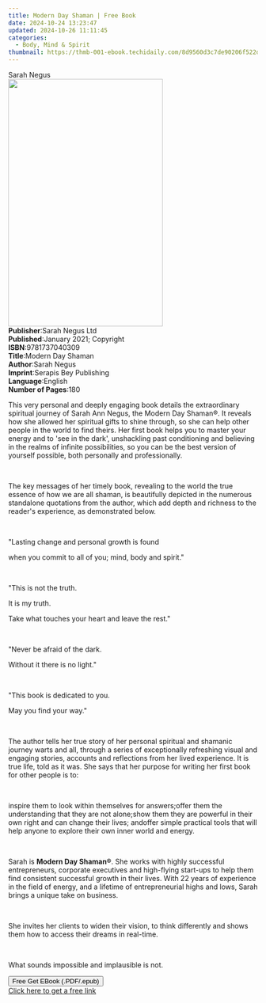 ```yaml
---
title: Modern Day Shaman | Free Book
date: 2024-10-24 13:23:47
updated: 2024-10-26 11:11:45
categories:
  - Body, Mind & Spirit
thumbnail: https://thmb-001-ebook.techidaily.com/8d9560d3c7de90206f522d4ae3a7b8c488373b4031fc490e91e7e048d23fcbde.jpg
---
```

<main id="book-container">
  <div class="flex flex-col">
    <div class="book-brief flex-1 py-6 px-4 sm:p-6 md:py-10 md:px-8">
      <!-- brief-->
      <div class="book-brief-main">Sarah Negus</div>
    </div>
    <div
      class="book-meta-info flex-1 grid gap-4 col-start-1 col-end-3 row-start-1 sm:mb-6 sm:grid-cols-4 lg:gap-6 lg:col-start-2 lg:row-end-6 lg:row-span-6 lg:mb-0"
    >
      <div
        class="book-meta-info-left place-content-center mt-4 p-4 text-sm leading-6 col-start-2 col-span-2 dark:text-slate-400"
      >
        <img
          class="w-full h-500 object-cover rounded-lg sm:h-255 sm:col-span-2 lg:col-span-full"
          src="https://img-001-ebook.techidaily.com/33cf07b23fecfa8429bc1078b4dd0c4579bec5cbc118b12e65a71bcd1a854acb.jpg"
          alt=""
          width="312"
          height="500"
        />
      </div>
      <div
        class="book-meta-info-right mt-2 col-start-1 row-start-2 col-span-3 self-center"
      >
        <!-- meta data  -->
        <div class="flex flex-col px-4 md:px-8">
          <div class="flex-1">
            <strong>Publisher</strong>:<span class="px-2">Sarah Negus Ltd</span>
          </div>
          <div class="flex-1">
            <strong>Published</strong>:<span class="px-2"
              >January 2021; Copyright</span
            >
          </div>
          <div class="flex-1">
            <strong>ISBN</strong>:<span class="px-2">9781737040309</span>
          </div>
          <div class="flex-1">
            <strong>Title</strong>:<span class="px-2">Modern Day Shaman</span>
          </div>
          <div class="flex-1">
            <strong>Author</strong>:<span class="px-2">Sarah Negus</span>
          </div>
          <div class="flex-1">
            <strong>Imprint</strong>:<span class="px-2"
              >Serapis Bey Publishing</span
            >
          </div>
          <div class="flex-1">
            <strong>Language</strong>:<span class="px-2">English</span>
          </div>
          <div class="flex-1">
            <strong>Number of Pages</strong>:<span class="px-2">180</span>
          </div>
        </div>
      </div>
    </div>
    <div class="book-description flex-1 py-6 px-4 sm:p-6 md:py-10 md:px-8">
      <div class="book-description-main">
        <div accordion-content="" id="description">
          <p>
            This very personal and deeply engaging book details the
            extraordinary spiritual journey of Sarah Ann Negus, the Modern Day
            Shaman®. It reveals how she allowed her spiritual gifts to shine
            through, so she can help other people in the world to find theirs.
            Her first book helps you to master your energy and to 'see in the
            dark', unshackling past conditioning and believing in the realms of
            infinite possibilities, so you can be the best version of yourself
            possible, both personally and professionally.
          </p>
          <p><br /></p>
          <p>
            The key messages of her timely book, revealing to the world the true
            essence of how we are all shaman, is beautifully depicted in the
            numerous standalone quotations from the author, which add depth and
            richness to the reader's experience, as demonstrated below.
          </p>
          <p><br /></p>
          <p>"Lasting change and personal growth is found</p>
          <p>when you commit to all of you; mind, body and spirit."</p>
          <p><br /></p>
          <p>"This is not the truth.</p>
          <p>It is my truth.</p>
          <p>Take what touches your heart and leave the rest."</p>
          <p><br /></p>
          <p>"Never be afraid of the dark.</p>
          <p>Without it there is no light."</p>
          <p><br /></p>
          <p>"This book is dedicated to you.</p>
          <p>May you find your way."</p>
          <p><br /></p>
          <p>
            The author tells her true story of her personal spiritual and
            shamanic journey warts and all, through a series of exceptionally
            refreshing visual and engaging stories, accounts and reflections
            from her lived experience. It is true life, told as it was. She says
            that her purpose for writing her first book for other people is to:
          </p>
          <p><br /></p>
          inspire them to look within themselves for answers;offer them the
          understanding that they are not alone;show them they are powerful in
          their own right and can change their lives; andoffer simple practical
          tools that will help anyone to explore their own inner world and
          energy.
          <p><br /></p>
          <p>
            Sarah is&nbsp;<strong>Modern Day Shaman®</strong>. She works with
            highly successful entrepreneurs, corporate executives and
            high-flying start-ups to help them find consistent successful growth
            in their lives. With 22 years of experience in the field of energy,
            and a lifetime of entrepreneurial highs and lows, Sarah brings a
            unique take on business.
          </p>
          <p><br /></p>
          <p>
            She invites her clients to widen their vision, to think differently
            and shows them how to access their dreams in real-time.
          </p>
          <p><br /></p>
          <p>What sounds impossible and implausible is not.</p>
        </div>
        <div class="accordion-fader"></div>
      </div>
    </div>
    <div class="book-excerpts flex-1 py-6 px-4 sm:p-6 md:py-10 md:px-8"></div>
    <div
      class="book-about-author flex-1 py-6 px-4 sm:p-6 md:py-10 md:px-8"
    ></div>
    <div class="book-free-get flex-1 py-6 px-4 sm:p-6 md:py-10 md:px-8">
      <button
        id="btn-free-get"
        class="bg-blue-500 hover:bg-blue-700 text-white font-bold py-2 px-4 rounded"
      >
        Free Get EBook (.PDF/.epub)
      </button>
      <div id="countdown-display" class="px-2 text-lg mt-2"></div>
      <a
        id="free-link"
        class="hidden bg-blue-500 hover:bg-blue-700 text-white font-bold py-2 px-4 rounded"
        href="https://www.ebooks.com/en-us/book/210267402/modern-day-shaman/sarah-negus/"
        target="_blank"
        >Click here to get a free link</a
      >
    </div>
    <script>
      let countdownTime = 0;
      let countdownInterval = null;
      document
        .getElementById('btn-free-get')
        .addEventListener('click', startCountdown);
      function startCountdown() {
        countdownTime = new Date().getTime() + 60000 * 3;
        countdownInterval = setInterval(updateCountdown, 1000);
        document.getElementById('btn-free-get').disabled = true;
        document
          .getElementById('btn-free-get')
          .classList.add('bg-gray-500', 'cursor-not-allowed');
      }
      function updateCountdown() {
        let currentTime = new Date().getTime();
        let timeLeft = countdownTime - currentTime;
        let secondsLeft = Math.floor(timeLeft / 1000);
        document.getElementById('countdown-display').innerHTML =
          `Remaining time: ${secondsLeft} seconds.`;
        if (secondsLeft <= 0) {
          clearInterval(countdownInterval);
          document.getElementById('btn-free-get').classList.add('hidden');
          document.getElementById('free-link').classList.remove('hidden');
          document.getElementById('countdown-display').innerHTML = '';
        }
      }
    </script>
  </div>
</main>
